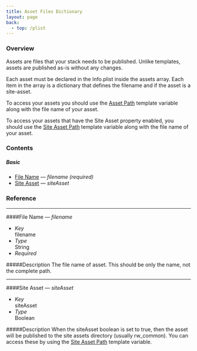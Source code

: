 ```yaml
---
title: Asset Files Dictionary
layout: page
back:
  - top: /plist
---
```


### Overview
Assets are files that your stack needs to be published.  Unlike templates, assets are published as-is without any changes.

Each asset must be declared in the Info.plist inside the assets array. Each item in the array is a dictionary that defines the filename and if the asset is a site-asset.

To access your assets you should use the [Asset Path](/template-variables/#AssetPath) template variable along with the file name of your asset.

To access your assets that have the Site Asset property enabled, you should use the [Site Asset Path](/template-variables/#SiteAssetPath) template variable along with the file name of your asset.




### Contents

##### Basic
  * [File Name][] — *filename (required)*
  * [Site Asset][] — *siteAsset*







### Reference

___
[File Name]: #filename
<a name='filename'></a>
####File Name *— filename*
 * *Key* <br> filename
 * *Type* <br> String
 * *Required*

#####Description
The file name of asset. This should be only the name, not the complete path.



___
[Site Asset]: #SiteAsset
<a name='SiteAsset'></a>
####Site Asset *— siteAsset*
 * *Key* <br> siteAsset
 * *Type* <br> Boolean

#####Description
When the siteAsset boolean is set to true, then the asset will be published to the site assets directory (usually rw_common).  You can access these by using the [Site Asset Path](/template-variables/#SiteAssetPath) template variable.






